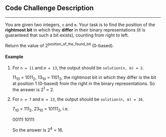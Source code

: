## Code Challenge Description
---

You are given two integers, `n` and `m`. Your task is to find the position of the **rightmost bit** in which they **differ** in their binary representations (it is guaranteed that such a bit exists), counting from right to left.

Return the value of 2<sup>position_of_the_found_bit</sup> (0-based).

#### Example

1. For `n = 11` and `m = 13`, the output should be `solution(n, m) = 2`.

    11<sub>10</sub> = 1011<sub>2</sub>, 13<sub>10</sub> = 1101<sub>2</sub>, the rightmost bit in which they differ is the bit at position 1 (0-based) from the right in the binary representations.
    So the answer is 2<sup>1</sup> = 2.

2. For `n = 7` and `m = 23`, the output should be `solution(n, m) = 16`.

    7<sub>10</sub> = 111<sub>2</sub>, 23<sub>10</sub> = 10111<sub>2</sub>, i.e.

    00111
    10111
    
    So the answer is 2<sup>4</sup> = 16.